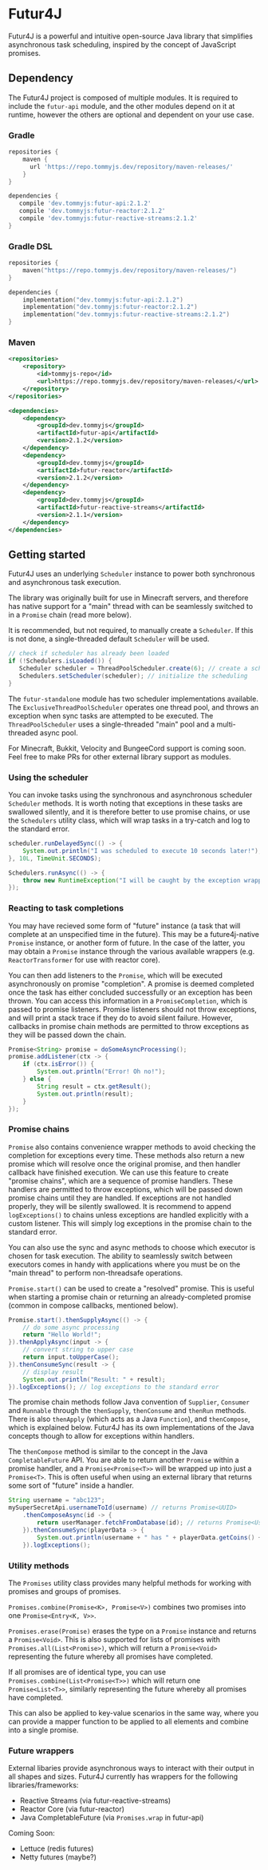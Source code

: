 # Futur4J

Futur4J is a powerful and intuitive open-source Java library that simplifies asynchronous task scheduling, inspired by the concept of JavaScript promises.

## Dependency
The Futur4J project is composed of multiple modules. It is required to include the `futur-api` module, and the other modules depend on it at runtime, however the others are optional and dependent on your use case.
### Gradle
```gradle
repositories {
    maven {
      url 'https://repo.tommyjs.dev/repository/maven-releases/'
    }
}

dependencies {
   compile 'dev.tommyjs:futur-api:2.1.2'
   compile 'dev.tommyjs:futur-reactor:2.1.2'
   compile 'dev.tommyjs:futur-reactive-streams:2.1.2'
}
```
### Gradle DSL
```kotlin
repositories {
    maven("https://repo.tommyjs.dev/repository/maven-releases/")
}

dependencies {
    implementation("dev.tommyjs:futur-api:2.1.2")
    implementation("dev.tommyjs:futur-reactor:2.1.2")
    implementation("dev.tommyjs:futur-reactive-streams:2.1.2")
}
```
### Maven
```xml
<repositories>
    <repository>
        <id>tommyjs-repo</id>
        <url>https://repo.tommyjs.dev/repository/maven-releases/</url>
    </repository>
</repositories>

<dependencies>
    <dependency>
        <groupId>dev.tommyjs</groupId>
        <artifactId>futur-api</artifactId>
        <version>2.1.2</version>
    </dependency>
    <dependency>
        <groupId>dev.tommyjs</groupId>
        <artifactId>futur-reactor</artifactId>
        <version>2.1.2</version>
    </dependency>
    <dependency>
        <groupId>dev.tommyjs</groupId>
        <artifactId>futur-reactive-streams</artifactId>
        <version>2.1.1</version>
    </dependency>
</dependencies>
```


## Getting started
Futur4J uses an underlying `Scheduler` instance to power both synchronous and asynchronous task execution. 

The library was originally built for use in Minecraft servers, and therefore has native support for a "main" thread with can be seamlessly switched to in a `Promise` chain (read more below).

It is recommended, but not required, to manually create a `Scheduler`. If this is not done, a single-threaded default `Scheduler` will be used.
```java
// check if scheduler has already been loaded
if (!Schedulers.isLoaded()) {
   Scheduler scheduler = ThreadPoolScheduler.create(6); // create a scheduler using an underlying thread pool (6 threads)
   Schedulers.setScheduler(scheduler); // initialize the scheduling 
}
```

The `futur-standalone` module has two scheduler implementations available. The `ExclusiveThreadPoolScheduler` operates one thread pool, and throws an exception when sync tasks are attempted to be executed.
The `ThreadPoolScheduler` uses a single-threaded "main" pool and a multi-threaded async pool.

For Minecraft, Bukkit, Velocity and BungeeCord support is coming soon. Feel free to make PRs for other external library support as modules.

### Using the scheduler
You can invoke tasks using the synchronous and asynchronous scheduler `Scheduler` methods. It is worth noting that exceptions in these tasks are swallowed silently, and it is therefore better to
use promise chains, or use the `Schedulers` utility class, which will wrap tasks in a try-catch and log to the standard error.

```java
scheduler.runDelayedSync(() -> {
    System.out.println("I was scheduled to execute 10 seconds later!");
}, 10L, TimeUnit.SECONDS);

Schedulers.runAsync(() -> {
    throw new RuntimeException("I will be caught by the exception wrapper in the Schedulers class!");
});
```

### Reacting to task completions
You may have recieved some form of "future" instance (a task that will complete at an unspecified time in the future). This may be a future4j-native `Promise` instance, or another form of future. In the case of the latter, you may obtain a `Promise`
 instance through the various available wrappers (e.g. `ReactorTransformer` for use with reactor core).

You can then add listeners to the `Promise`, which will be executed asynchronously on promise "completion". A promise is deemed completed once the task has either concluded successfully or an exception has been thrown. You can access this information in a `PromiseCompletion`, 
which is passed to promise listeners. Promise listeners should not throw exceptions, and will print a stack trace if they do to avoid silent failure. However, callbacks in promise chain methods are permitted to throw exceptions as they will be passed down the chain. 
```java
Promise<String> promise = doSomeAsyncProcessing();
promise.addListener(ctx -> {
    if (ctx.isError()) {
        System.out.println("Error! Oh no!");
    } else {
        String result = ctx.getResult();
        System.out.println(result);
    }
});
```

### Promise chains
`Promise` also contains convenience wrapper methods to avoid checking the completion for exceptions every time. These methods also return a new promise which will resolve once the original promise, and then handler callback have finished execution. We can use this feature to create
"promise chains", which are a sequence of promise handlers. These handlers are permitted to throw exceptions, which will be passed down promise chains until they are handled. If exceptions are not handled properly, they will be silently swallowed. It is recommend to append `logExceptions()`
to chains unless exceptions are handled explicitly with a custom listener. This will simply log exceptions in the promise chain to the standard error.

You can also use the sync and async methods to choose which executor is chosen for task execution. The ability to seamlessly switch between executors comes in handy with applications where you must be on the "main thread" to perform non-threadsafe operations.

`Promise.start()` can be used to create a "resolved" promise. This is useful when starting a promise chain or returning an already-completed promise (common in compose callbacks, mentioned below).

```java
Promise.start().thenSupplyAsync(() -> {
    // do some async processing
    return "Hello World!";
}).thenApplyAsync(input -> {
    // convert string to upper case
    return input.toUpperCase();
}).thenConsumeSync(result -> {
    // display result
    System.out.println("Result: " + result);
}).logExceptions(); // log exceptions to the standard error
```

The promise chain methods follow Java convention of `Supplier`, `Consumer` and `Runnable` through the `thenSupply`, `thenConsume` and `thenRun` methods. There is also `thenApply` (which acts as a Java `Function`), and `thenCompose`, which is explained below. Futur4J has its own implementations of the Java concepts though to allow for
exceptions within handlers.

The `thenCompose` method is similar to the concept in the Java `CompletableFuture` API. You are able to return another `Promise` within a promise handler, and a `Promise<Promise<T>>` will be wrapped up into just a `Promise<T>`. This is often useful when using an external library that returns some sort of "future" inside a handler.

```java
String username = "abc123";
mySuperSecretApi.usernameToId(username) // returns Promise<UUID>
    .thenComposeAsync(id -> {
        return userManager.fetchFromDatabase(id); // returns Promise<User>
    }).thenConsumeSync(playerData -> {
        System.out.println(username + " has " + playerData.getCoins() + " coins!");
    }).logExceptions();
```

### Utility methods
The `Promises` utility class provides many helpful methods for working with promises and groups of promises. 

`Promises.combine(Promise<K>, Promise<V>)` combines two promises into one `Promise<Entry<K, V>>`.

`Promises.erase(Promise)` erases the type on a `Promise` instance and returns a `Promise<Void>`. This is also supported for lists of promises with `Promises.all(List<Promise>)`, which will return a `Promise<Void>` representing the future whereby all promises have completed.

If all promises are of identical type, you can use `Promises.combine(List<Promise<T>>)` which will return one `Promise<List<T>>`, similarly representing the future whereby all promises have completed.

This can also be applied to key-value scenarios in the same way, where you can provide a mapper function to be applied to all elements and combine into a single promise.





### Future wrappers
External libaries provide asynchronous ways to interact with their output in all shapes and sizes. Futur4J currently has wrappers for the following libraries/frameworks:
- Reactive Streams (via futur-reactive-streams)
- Reactor Core (via futur-reactor)
- Java CompletableFuture (via `Promises.wrap` in futur-api)

Coming Soon:
- Lettuce (redis futures)
- Netty futures (maybe?)